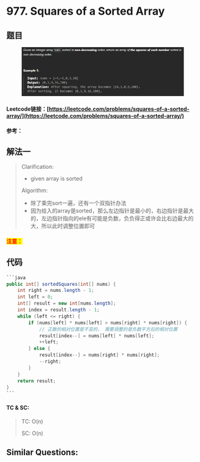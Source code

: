 # 977. Squares of a Sorted Array

## 题目

<figure><img src="../../.gitbook/assets/image (16).png" alt=""><figcaption></figcaption></figure>

#### Leetcode链接：[https://leetcode.com/problems/squares-of-a-sorted-array/](https://leetcode.com/problems/squares-of-a-sorted-array/)

#### 参考：

## 解法一

> Clarification:&#x20;
>
> * given array is sorted
>
> Algorithm:&#x20;
>
> * 除了乘完sort一遍，还有一个双指针办法
> * 因为给入的array是sorted，那么左边指针是最小的，右边指针是最大的，左边指针指向的ele有可能是负数，负负得正或许会比右边最大的大，所以此时调整位置即可

#### <mark style="color:red;">注意：</mark>

## 代码

````java
```java
public int[] sortedSquares(int[] nums) {
    int right = nums.length - 1;
    int left = 0;
    int[] result = new int[nums.length];
    int index = result.length - 1;
    while (left <= right) {
        if (nums[left] * nums[left] > nums[right] * nums[right]) {
            // 正数的相对位置是不变的， 需要调整的是负数平方后的相对位置
            result[index--] = nums[left] * nums[left];
            ++left;
        } else {
            result[index--] = nums[right] * nums[right];
            --right;
        }
    }
    return result;
}
```
````

#### TC & SC:&#x20;

> TC: O(n)
>
> SC: O(n)

## **Similar Questions:**&#x20;

